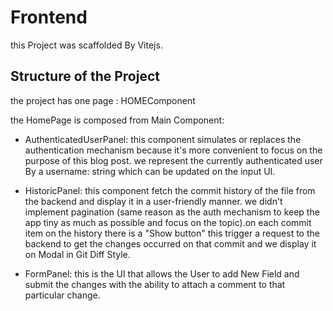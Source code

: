 # Frontend

this Project was scaffolded By Vitejs.

## Structure of the Project

the project has one page : HOMEComponent

the HomePage is composed from Main Component:

- AuthenticatedUserPanel: this component simulates or replaces the authentication mechanism because it's more convenient to focus on the purpose of this blog post. we represent the currently authenticated user By a username: string which can be updated on the input UI.

- HistoricPanel: this component fetch the commit history of the file from the backend and display it in a user-friendly manner. we didn't implement pagination (same reason as the auth mechanism to keep the app tiny as much as possible and focus on the topic).on each commit item on the history there is a "Show button" this trigger a request to the backend to get the changes occurred on that commit and we display it on Modal in Git Diff Style.

- FormPanel: this is the UI that allows the User to add New Field and submit the changes with the ability to attach a comment to that particular change.
